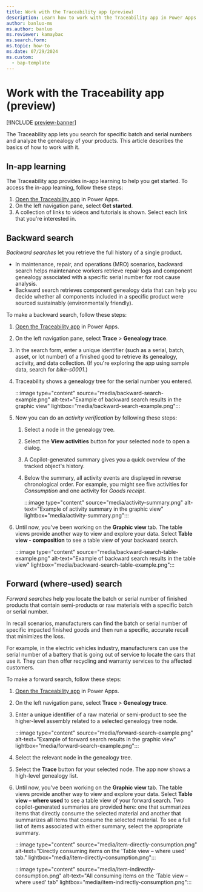 ```yaml
---
title: Work with the Traceability app (preview)
description: Learn how to work with the Traceability app in Power Apps.
author: banluo-ms
ms.author: banluo
ms.reviewer: kamaybac
ms.search.form: 
ms.topic: how-to
ms.date: 07/29/2024
ms.custom: 
  - bap-template
---
```


# Work with the Traceability app (preview)

[!INCLUDE [preview-banner](~/../shared-content/shared/preview-includes/preview-banner.md)]
<!-- KFM: Preview until further notice -->

The Traceability app lets you search for specific batch and serial numbers and analyze the genealogy of your products. This article describes the basics of how to work with it.

## In-app learning

The Traceability app provides in-app learning to help you get started. To access the in-app learning, follow these steps:

1. [Open the Traceability app](traceability-app-run.md) in Power Apps.
1. On the left navigation pane, select **Get started**.
1. A collection of links to videos and tutorials is shown. Select each link that you're interested in.

## Backward search

*Backward searches* let you retrieve the full history of a single product.

- In maintenance, repair, and operations (MRO) scenarios, backward search helps maintenance workers retrieve repair logs and component genealogy associated with a specific serial number for root cause analysis.
- Backward search retrieves component genealogy data that can help you decide whether all components included in a specific product were sourced sustainably (environmentally friendly).

To make a backward search, follow these steps:

1. [Open the Traceability app](traceability-app-run.md) in Power Apps.
1. On the left navigation pane, select **Trace** \> **Genealogy trace**.
1. In the search form, enter a unique identifier (such as a serial, batch, asset, or lot number) of a finished good to retrieve its genealogy, activity, and data collection. (If you're exploring the app using sample data, search for *bike-s0001*.)
1. Traceability shows a genealogy tree for the serial number you entered.

    :::image type="content" source="media/backward-search-example.png" alt-text="Example of backward search results in the graphic view" lightbox="media/backward-search-example.png":::

1. Now you can do an *activity verification* by following these steps:

    1. Select a node in the genealogy tree.
    1. Select the **View activities** button for your selected node to open a dialog.
    1. A Copilot-generated summary gives you a quick overview of the tracked object's history.
    1. Below the summary, all activity events are displayed in reverse chronological order. For example, you might see five activities for *Consumption* and one activity for *Goods receipt*.
  
       :::image type="content" source="media/activity-summary.png" alt-text="Example of activity summary in the graphic view" lightbox="media/activity-summary.png":::

1. Until now, you've been working on the **Graphic view** tab. The table views provide another way to view and explore your data. Select **Table view - composition** to see a table view of your backward search.

    :::image type="content" source="media/backward-search-table-example.png" alt-text="Example of backward search results in the table view" lightbox="media/backward-search-table-example.png":::

## Forward (where-used) search

*Forward searches* help you locate the batch or serial number of finished products that contain semi-products or raw materials with a specific batch or serial number.

In recall scenarios, manufacturers can find the batch or serial number of specific impacted finished goods and then run a specific, accurate recall that minimizes the loss.

For example, in the electric vehicles industry, manufacturers can use the serial number of a battery that is going out of service to locate the cars that use it. They can then offer recycling and warranty services to the affected customers.

To make a forward search, follow these steps:

1. [Open the Traceability app](traceability-app-run.md) in Power Apps.
1. On the left navigation pane, select **Trace** \> **Genealogy trace**.
1. Enter a unique identifier of a raw material or semi-product to see the higher-level assembly related to a selected genealogy tree node.

    :::image type="content" source="media/forward-search-example.png" alt-text="Example of forward search results in the graphic view" lightbox="media/forward-search-example.png":::

1. Select the relevant node in the genealogy tree.
1. Select the **Trace** button for your selected node. The app now shows a high-level genealogy list.
1. Until now, you've been working on the **Graphic view** tab. The table views provide another way to view and explore your data. Select **Table view – where used** to see a table view of your forward search. Two copilot-generated summaries are provided here: one that summarizes items that directly consume the selected material and another that summarizes all items that consume the selected material. To see a full list of items associated with either summary, select the appropriate summary.

   :::image type="content" source="media/item-directly-consumption.png" alt-text="Directly consuming items on the 'Table view – where used' tab." lightbox="media/item-directly-consumption.png":::

   :::image type="content" source="media/item-indirectly-consumption.png" alt-text="All consuming items on the 'Table view – where used' tab" lightbox="media/item-indirectly-consumption.png":::
